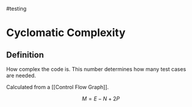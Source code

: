 #testing 

# Cyclomatic Complexity

## Definition

How complex the code is. This number determines how many test cases are needed.

Calculated from a [[Control Flow Graph]].

$$M = E-N+2P$$
